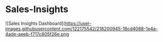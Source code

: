 # Sales-Insights

![Sales Insights Dashboard](https://user-images.githubusercontent.com/122175542/218200945-18cd4088-1e4a-4ade-aeeb-f717c805f26e.png
